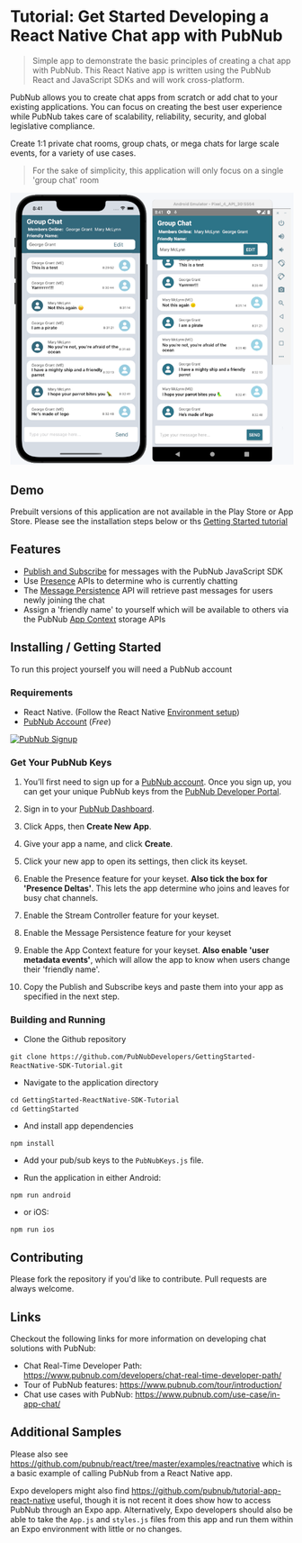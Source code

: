 # Tutorial: Get Started Developing a React Native Chat app with PubNub

> Simple app to demonstrate the basic principles of creating a chat app with PubNub.  This React Native app is written using the PubNub React and JavaScript SDKs and will work cross-platform.

PubNub allows you to create chat apps from scratch or add chat to your existing applications. You can focus on creating the best user experience while PubNub takes care of scalability, reliability, security, and global legislative compliance.

Create 1:1 private chat rooms, group chats, or mega chats for large scale events, for a variety of use cases.

> For the sake of simplicity, this application will only focus on a single 'group chat' room

![Screenshot](https://raw.githubusercontent.com/PubNubDevelopers/GettingStarted-ReactNative-SDK-Tutorial/main/media/combined_small_white.png)

## Demo

Prebuilt versions of this application are not available in the Play Store or App Store.  Please see the installation steps below or ths [Getting Started tutorial](https://www.pubnub.com/tutorials/getting-started-chat-sdk/)

## Features

- [Publish and Subscribe](https://www.pubnub.com/docs/sdks/javascript/api-reference/publish-and-subscribe) for messages with the PubNub JavaScript SDK
- Use [Presence](https://www.pubnub.com/docs/sdks/javascript/api-reference/presence) APIs to determine who is currently chatting
- The [Message Persistence](https://www.pubnub.com/docs/sdks/javascript/api-reference/storage-and-playback) API will retrieve past messages for users newly joining the chat
- Assign a 'friendly name' to yourself which will be available to others via the PubNub [App Context](https://www.pubnub.com/docs/sdks/javascript/api-reference/objects) storage APIs

## Installing / Getting Started

To run this project yourself you will need a PubNub account

### Requirements
- React Native.  (Follow the React Native [Environment setup](https://reactnative.dev/docs/environment-setup))  
- [PubNub Account](https://admin.pubnub.com/) (*Free*)

<a href="https://dashboard.pubnub.com/signup">
	<img alt="PubNub Signup" src="https://i.imgur.com/og5DDjf.png" width=260 height=97/>
</a>

### Get Your PubNub Keys

1. You’ll first need to sign up for a [PubNub account](https://dashboard.pubnub.com/signup/). Once you sign up, you can get your unique PubNub keys from the [PubNub Developer Portal](https://admin.pubnub.com/).

1. Sign in to your [PubNub Dashboard](https://admin.pubnub.com/).

1. Click Apps, then **Create New App**.

1. Give your app a name, and click **Create**.

1. Click your new app to open its settings, then click its keyset.

1. Enable the Presence feature for your keyset.  **Also tick the box for 'Presence Deltas'**.  This lets the app determine who joins and leaves for busy chat channels.

1. Enable the Stream Controller feature for your keyset.

1. Enable the Message Persistence feature for your keyset

1. Enable the App Context feature for your keyset.  **Also enable 'user metadata events'**, which will allow the app to know when users change their 'friendly name'.

1. Copy the Publish and Subscribe keys and paste them into your app as specified in the next step.

### Building and Running

- Clone the Github repository

```
git clone https://github.com/PubNubDevelopers/GettingStarted-ReactNative-SDK-Tutorial.git
```

- Navigate to the application directory

```
cd GettingStarted-ReactNative-SDK-Tutorial
cd GettingStarted
```

- And install app dependencies

```
npm install
```

- Add your pub/sub keys to the `PubNubKeys.js` file.

-  Run the application in either Android:

```
npm run android
```

- or iOS: 

```
npm run ios
```

## Contributing
Please fork the repository if you'd like to contribute. Pull requests are always welcome. 

## Links

Checkout the following links for more information on developing chat solutions with PubNub:

- Chat Real-Time Developer Path: https://www.pubnub.com/developers/chat-real-time-developer-path/
- Tour of PubNub features: https://www.pubnub.com/tour/introduction/
- Chat use cases with PubNub: https://www.pubnub.com/use-case/in-app-chat/

## Additional Samples

Please also see https://github.com/pubnub/react/tree/master/examples/reactnative which is a basic example of calling PubNub from a React Native app.

Expo developers might also find https://github.com/pubnub/tutorial-app-react-native useful, though it is not recent it does show how to access PubNub through an Expo app.  Alternatively, Expo developers should also be able to take the `App.js` and `styles.js` files from this app and run them within an Expo environment with little or no changes.

